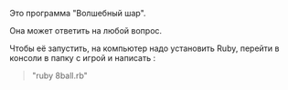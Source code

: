 Это программа "Волшебный шар". 

Она может ответить на любой вопрос.

Чтобы её запустить, на компьютер надо установить Ruby, перейти в консоли в папку с игрой и написать :

> "ruby 8ball.rb"
